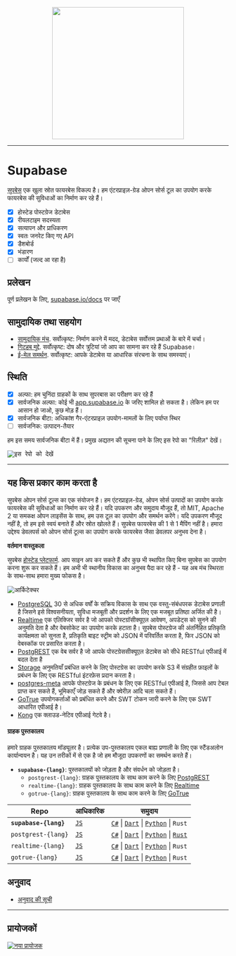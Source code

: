 <p align="center">
<img width="300" src="https://gitcdn.xyz/repo/supabase/supabase/master/web/static/supabase-light.svg"/>
</p>

---

# Supabase

[सुपबेस](https://supabase.io) एक खुला स्रोत फायरबेस विकल्प है। हम एंटरप्राइज़-ग्रेड ओपन सोर्स टूल का उपयोग करके फायरबेस की सुविधाओं का निर्माण कर रहे हैं।

- [x] होस्टेड पोस्टग्रेज डेटाबेस
- [x] रीयलटाइम सदस्यता
- [x] सत्यापन और प्राधिकरण
- [x] स्वतः जनरेट किए गए API
- [x] डैशबोर्ड
- [x] भंडारण
- [ ] कार्यों (जल्द आ रहा है)

## प्रलेखन

पूर्ण प्रलेखन के लिए, [supabase.io/docs](https://supabase.io/docs) पर जाएँ 

## सामुदायिक तथा सहयोग

- [सामुदायिक मंच](https://github.com/supabase/supabase/discussions). सर्वोत्कृष्ट: निर्माण करने में मदद, डेटाबेस सर्वोत्तम प्रथाओं के बारे में चर्चा।
- [गिटहब मुद्दे](https://github.com/supabase/supabase/issues). सर्वोत्कृष्ट: दोष और त्रुटियां जो आप का सामना कर रहे हैं Supabase।
- [ई-मेल समर्थन](https://supabase.io/docs/support#business-support). सर्वोत्कृष्ट: आपके डेटाबेस या आधारिक संरचना के साथ समस्याएं।

## स्थिति

- [x] अल्फा: हम चुनिंदा ग्राहकों के साथ सुपरबास का परीक्षण कर रहे हैं
- [x] सार्वजनिक अल्फा: कोई भी [app.supabase.io](https://app.supabase.io) के जरिए शामिल हो सकता है। लेकिन हम पर आसान हो जाओ, कुछ मोड़ हैं।
- [x] सार्वजनिक बीटा: अधिकांश गैर-एंटरप्राइज़ उपयोग-मामलों के लिए पर्याप्त स्थिर
- [ ] सार्वजनिक: उत्पादन-तैयार

हम इस समय सार्वजनिक बीटा में हैं। प्रमुख अद्यतन की सूचना पाने के लिए इस रेपो का "रिलीज़" देखें।

<kbd><img src="https://gitcdn.link/repo/supabase/supabase/master/web/static/watch-repo.gif" alt="इस रेपो को देखें"/></kbd>

---

## यह किस प्रकार काम करता है

सुपबेस ओपन सोर्स टूल्स का एक संयोजन है। हम एंटरप्राइज़-ग्रेड, ओपन सोर्स उत्पादों का उपयोग करके फायरबेस की सुविधाओं का निर्माण कर रहे हैं। यदि उपकरण और समुदाय मौजूद हैं, तो MIT, Apache 2 या समकक्ष ओपन लाइसेंस के साथ, हम उस टूल का उपयोग और समर्थन करेंगे। यदि उपकरण मौजूद नहीं है, तो हम इसे स्वयं बनाते हैं और स्रोत खोलते हैं। सुपबेस फायरबेस की 1 से 1 मैपिंग नहीं है। हमारा उद्देश्य डेवलपर्स को ओपन सोर्स टूल्स का उपयोग करके फायरबेस जैसा डेवलपर अनुभव देना है।

**वर्तमान वास्तुकला**

सुपबेस [होस्टेड प्लेटफार्म](https://app.supabase.io). आप साइन अप कर सकते हैं और कुछ भी स्थापित किए बिना सुपबेस का उपयोग करना शुरू कर सकते हैं। हम अभी भी स्थानीय विकास का अनुभव पैदा कर रहे हैं - यह अब मंच स्थिरता के साथ-साथ हमारा मुख्य फोकस है।

![आर्किटेक्चर](https://supabase.io/assets/images/supabase-architecture-9050a7317e9ec7efb7807f5194122e48.png)

- [PostgreSQL](https://www.postgresql.org/) 30 से अधिक वर्षों के सक्रिय विकास के साथ एक वस्तु-संबंधपरक डेटाबेस प्रणाली है जिसने इसे विश्वसनीयता, सुविधा मजबूती और प्रदर्शन के लिए एक मजबूत प्रतिष्ठा अर्जित की है।
- [Realtime](https://github.com/supabase/realtime) एक एलिक्जिर सर्वर है जो आपको पोस्टग्रॉसीक्यूएल आवेषण, अपडेट्स को सुनने की अनुमति देता है और वेबसोकेट का उपयोग करके हटाता है। सुपबेस पोस्टग्रेज की अंतर्निहित प्रतिकृति कार्यक्षमता को सुनता है, प्रतिकृति बाइट स्ट्रीम को JSON में परिवर्तित करता है, फिर JSON को वेबस्कॉक पर प्रसारित करता है।
- [PostgREST](http://postgrest.org/) एक वेब सर्वर है जो आपके पोस्टग्रेससीक्यूएल डेटाबेस को सीधे RESTful एपीआई में बदल देता है
- [Storage](https://github.com/supabase/storage-api) अनुमतियाँ प्रबंधित करने के लिए पोस्टग्रेस का उपयोग करके S3 में संग्रहीत फ़ाइलों के प्रबंधन के लिए एक RESTful इंटरफ़ेस प्रदान करता है।
- [postgres-meta](https://github.com/supabase/postgres-meta) आपके पोस्टग्रेज के प्रबंधन के लिए एक RESTful एपीआई है, जिससे आप टेबल प्राप्त कर सकते हैं, भूमिकाएँ जोड़ सकते हैं और क्वेरीज़ आदि चला सकते हैं।
- [GoTrue](https://github.com/netlify/gotrue) उपयोगकर्ताओं को प्रबंधित करने और SWT टोकन जारी करने के लिए एक SWT आधारित एपीआई है।
- [Kong](https://github.com/Kong/kong) एक क्लाउड-नेटिव एपीआई गेटवे है।

#### ग्राहक पुस्तकालय

हमारे ग्राहक पुस्तकालय मॉड्यूलर है। प्रत्येक उप-पुस्तकालय एकल बाह्य प्रणाली के लिए एक स्टैंडअलोन कार्यान्वयन है। यह उन तरीकों में से एक है जो हम मौजूदा उपकरणों का समर्थन करते हैं।

- **`supabase-{lang}`**: पुस्तकालयों को जोड़ता है और संवर्धन को जोड़ता है।
  - `postgrest-{lang}`: ग्राहक पुस्तकालय के साथ काम करने के लिए [PostgREST](https://github.com/postgrest/postgrest)
  - `realtime-{lang}`: ग्राहक पुस्तकालय के साथ काम करने के लिए [Realtime](https://github.com/supabase/realtime)
  - `gotrue-{lang}`: ग्राहक पुस्तकालय के साथ काम करने के लिए [GoTrue](https://github.com/netlify/gotrue)

| Repo                  | आधिकारिक                                         | समुदाय                                                                                                                                                                                                                  |
| --------------------- | ------------------------------------------------ | -------------------------------------------------------------------------------------------------------------------------------------------------------------------------------------------------------------------------- |
| **`supabase-{lang}`** | [`JS`](https://github.com/supabase/supabase-js)  | [`C#`](https://github.com/supabase/supabase-csharp) \| [`Dart`](https://github.com/supabase/supabase-dart) \| [`Python`](https://github.com/supabase/supabase-py) \| `Rust`                                                |
| `postgrest-{lang}`    | [`JS`](https://github.com/supabase/postgrest-js) | [`C#`](https://github.com/supabase/postgrest-csharp) \| [`Dart`](https://github.com/supabase/postgrest-dart) \| [`Python`](https://github.com/supabase/postgrest-py) \| [`Rust`](https://github.com/supabase/postgrest-rs) |
| `realtime-{lang}`     | [`JS`](https://github.com/supabase/realtime-js)  | [`C#`](https://github.com/supabase/realtime-csharp) \| [`Dart`](https://github.com/supabase/realtime-dart) \| [`Python`](https://github.com/supabase/realtime-py) \| `Rust`                                                |
| `gotrue-{lang}`       | [`JS`](https://github.com/supabase/gotrue-js)    | [`C#`](https://github.com/supabase/gotrue-csharp) \| [`Dart`](https://github.com/supabase/gotrue-dart) \| [`Python`](https://github.com/supabase/gotrue-py) \| `Rust`                                                      |

<!--- Remove this list if you're traslating to another language, it's hard to keep updated across multiple files-->
<!--- Keep only the link to the list of translation files-->
## अनुवाद

- [अनुवाद की सूची](/i18n/languages.md) <!--- Keep only the this-->

---

## प्रायोजकों

[![नया प्रायोजक](https://user-images.githubusercontent.com/10214025/90518111-e74bbb00-e198-11ea-8f88-c9e3c1aa4b5b.png)](https://github.com/sponsors/supabase)
